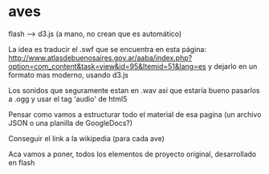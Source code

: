 aves
====

flash --> d3.js (a mano, no crean que es automático)

La idea es traducir el .swf que se encuentra en esta página: http://www.atlasdebuenosaires.gov.ar/aaba/index.php?option=com_content&task=view&id=95&Itemid=51&lang=es
y dejarlo en un formato mas moderno, usando d3.js

Los sonidos que seguramente estan en .wav asi que estaría bueno pasarlos a .ogg y usar el tag 'audio' de html5

Pensar como vamos a estructurar todo el material de esa pagina (un archivo JSON o una planilla de GoogleDocs?)

Conseguir el link a la wikipedia (para cada ave)

Aca vamos a poner, todos los elementos de proyecto original, desarrollado en flash
